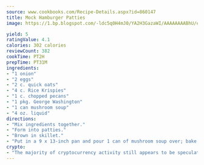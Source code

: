 ```yaml
---
source: www.cookbooks.com/Recipe-Details.aspx?id=860147
title: Mock Hamburger Patties
image: https://1.bp.blogspot.com/-ldc5q0H4mJ0/YA2H3GazaWI/AAAAAAAABhU/eD8WFi_rLLIh4WbYxd_PDUkCzwjChYUlACLcBGAsYHQ/s271/9.png

yield: 5
ratingValue: 4.1
calories: 302 calories
reviewCount: 382
cookTime: PT2H
prepTime: PT31M
ingredients:
- "1 onion"
- "2 eggs"
- "2 c. quick oats"
- "4 c. Rice Krispies"
- "1 c. chopped pecans"
- "1 pkg. George Washington"
- "1 can mushroom soup"
- "4 oz. liquid"
directions:
- "Mix ingredients together."
- "Form into patties."
- "Brown in skillet."
- "Put in a 9 x 13-inch pan and pour 1 can of mushroom soup over; bake at 350u00b0 for 30 to 45 minutes."
crypto:
- "The majority of cryptocurrency activity still appears to be speculative."
---
```

